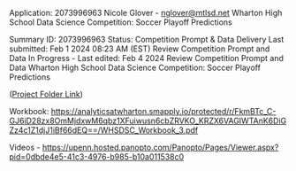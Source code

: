 Application: 2073996963 
Nicole Glover - nglover@mtlsd.net 
Wharton High School Data Science Competition: Soccer Playoff Predictions 

Summary 
ID: 2073996963 
Status: Competition Prompt & Data Delivery 
Last submitted: Feb 1 2024 08:23 AM (EST) 
Review Competition Prompt and Data 
In Progress - Last edited: Feb 4 2024 
Review Competition Prompt and Data 
Wharton High School Data Science Competition: Soccer Playoff Predictions 


([Project Folder Link](https://drive.google.com/drive/folders/1krjzWrETv5Od69GFPCNDKu1ybC5XnAio))


Workbook: https://analyticsatwharton.smapply.io/protected/r/FkmBTc_C-GJ6iD28zx8OmMjdxwM6qbz1XFuiwusn6cbZRVKO_KRZX6VAGIWTAnK6DiGZz4c1Z1djJ1iBf66dEQ==/WHSDSC_Workbook_3.pdf


Videos - https://upenn.hosted.panopto.com/Panopto/Pages/Viewer.aspx?pid=0dbde4e5-41c3-4976-b985-b10a011538c0

